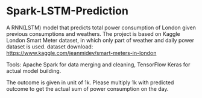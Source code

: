 # Spark-LSTM-Prediction
A RNN(LSTM) model that predicts total power consumption of London given previous consumptions and weathers.
The project is based on Kaggle London Smart Meter dataset, in which only part of weather and daily power dataset is used.
dataset download: https://www.kaggle.com/jeanmidev/smart-meters-in-london

Tools: Apache Spark for data merging and cleaning, TensorFlow Keras for actual model building.

The outcome is given in unit of 1k. Please multiply 1k with predicted outcome to get the actual sum of power consumption on the day.
